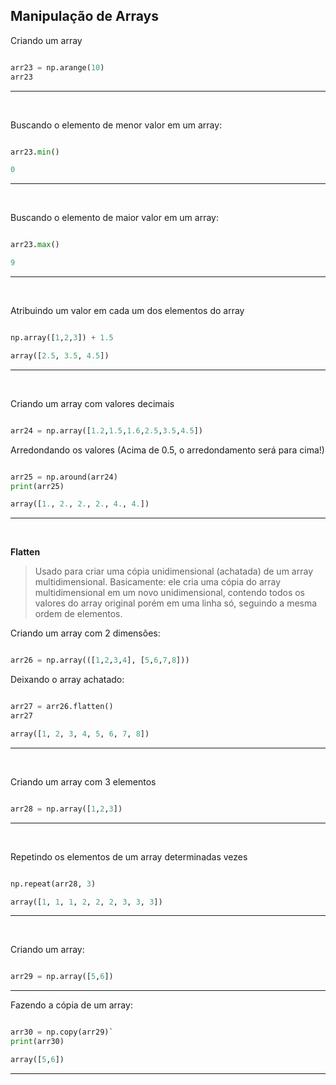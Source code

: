 
## Manipulação de Arrays
Criando um array
```python title='python'

arr23 = np.arange(10)
arr23
```

***


<br>

Buscando o elemento de menor valor em um array:
```python title='python'

arr23.min()
```
```python title='out:' 
0
```


***


<br>


Buscando o elemento de maior valor em um array:
```python title='python'

arr23.max()
```
```python title='out:' 
9
```

***


<br>


Atribuindo um valor em cada um dos elementos do array
```python title='python'

np.array([1,2,3]) + 1.5
```
```python title='out:' 
array([2.5, 3.5, 4.5])
```

***


<br>


Criando um array com valores decimais
```python title='python'

arr24 = np.array([1.2,1.5,1.6,2.5,3.5,4.5])
```

Arredondando os valores (Acima de 0.5, o arredondamento será para cima!)
```python title='python'

arr25 = np.around(arr24)
print(arr25)
```
```python title='out:' 
array([1., 2., 2., 2., 4., 4.])
```

***


<br>



**Flatten**

>Usado para criar uma cópia unidimensional (achatada) de um array multidimensional. Basicamente: ele cria uma cópia do array multidimensional em um novo unidimensional, contendo todos os valores do array original porém em uma linha só, seguindo a mesma ordem de elementos.

Criando um array com 2 dimensões:
```python title='python'

arr26 = np.array(([1,2,3,4], [5,6,7,8]))
```

Deixando o array achatado:
```python title='python'

arr27 = arr26.flatten()
arr27
```
```python title='out:' 
array([1, 2, 3, 4, 5, 6, 7, 8])
```

***


<br>


Criando um array com 3 elementos
```python title='python'

arr28 = np.array([1,2,3])
```

***


<br>





Repetindo os elementos de um array determinadas vezes
```python title='python'

np.repeat(arr28, 3)
```
```python title='out:' 
array([1, 1, 1, 2, 2, 2, 3, 3, 3])
```

***


<br>





Criando um array:
```python title='python'

arr29 = np.array([5,6])
```


***




Fazendo a cópia de um array:
```python title='python'

arr30 = np.copy(arr29)`
print(arr30)
```
```python title='out:' 
array([5,6])
```

***

